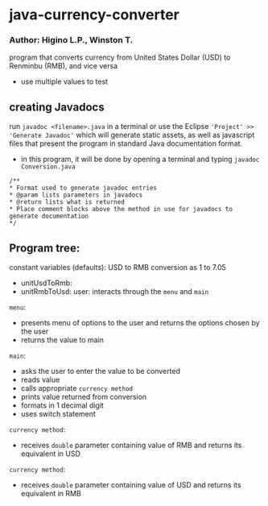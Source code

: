 # java-currency-converter
### Author: Higino L.P., Winston T.
program that converts currency from United States Dollar (USD) to Renminbu (RMB), and vice versa
- use multiple values to test

## creating Javadocs
run `javadoc <filename>.java` in a terminal or use the Eclipse `'Project' >> 'Generate Javadoc'`  which will generate static assets, as well as javascript files that present the program in standard Java documentation format.
- in this program, it will be done by opening a terminal and typing `javadoc Conversion.java`
```
/**
* Format used to generate javadoc entries
* @param lists parameters in javadocs
* @return lists what is returned
* Place comment blocks above the method in use for javadocs to generate documentation
*/
```

## Program tree:
constant variables (defaults): USD to RMB conversion as 1 to 7.05
- unitUsdToRmb: 
- unitRmbToUsd: 
user: interacts through the `menu` and `main`

`menu`: 
- presents menu of options to the user and returns the options chosen by the user
- returns the value to main

`main`:
- asks the user to enter the value to be converted
- reads value
- calls appropriate `currency method`
- prints value returned from conversion
- formats in 1 decimal digit
- uses switch statement

`currency method`: 
- receives `double` parameter containing value of RMB and returns its equivalent in USD

`currency method`: 
- receives `double` parameter containing value of USD and returns its equivalent in RMB


